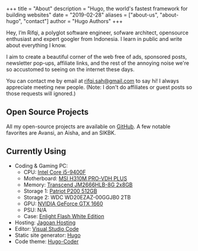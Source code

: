 +++
title = "About"
description = "Hugo, the world's fastest framework for building websites"
date = "2019-02-28"
aliases = ["about-us", "about-hugo", "contact"]
author = "Hugo Authors"
+++

Hey, I’m Rifqi, a polyglot software engineer, sofware architect, opensource enthusiast and expert googler from Indonesia. I learn in public and write about everything I know.

I aim to create a beautiful corner of the web free of ads, sponsored posts, newsletter pop-ups, affiliate links, and the rest of the annoying noise we're so accustomed to seeing on the internet these days.

You can contact me by email at [rifqi.sah@gmail.com](mailto:rifqi.sah@gmail.com) to say hi! I always appreciate meeting new people. (Note: I don't do affiliates or guest posts so those requests will ignored.)

## Open Source Projects
All my open-source projects are available on [GitHub](https://github.com/rifqisah). A few notable favorites are Avansi, an Aisha, and an SIKBK.

## Currently Using
- Coding & Gaming PC:
   - CPU: [Intel Core i5-9400F](https://ark.intel.com/content/www/us/en/ark/products/190883/intel-core-i5-9400f-processor-9m-cache-up-to-4-10-ghz.html)
   - Motherboard: [MSI H310M PRO-VDH PLUS](https://www.msi.com/Motherboard/H310M-PRO-VDH-PLUS.html)
   - Memory: [Transcend JM2666HLB-8G 2x8GB](https://www.transcend-info.com/Products/No-974)
   - Storage 1: [Patriot P200 512GB](https://info.patriotmemory.com/patriot-p200-solid-state-drive)
   - Storage 2: WDC WD20EZAZ-00GGJB0 2TB
   - GPU: [NVIDIA GeForce GTX 1660](https://www.nvidia.com/en-us/geforce/graphics-cards/gtx-1660-ti/)
   - PSU: N/A
   - Case: [Enlight Flash White Edition](https://enlight-indonesia.com/product/enlight-flash-white-edition/)
- Hosting: [Jagoan Hosting](https://jagoanhosting.com/)
- Editor: [Visual Studio Code](https://code.visualstudio.com/)
- Static site generator: [Hugo](https://gohugo.io/)
- Code theme: [Hugo-Coder](https://github.com/luizdepra/hugo-coder)